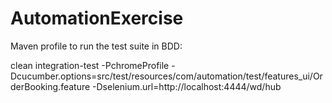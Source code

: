 # AutomationExercise

Maven profile to run the test suite in BDD:

clean integration-test -PchromeProfile -Dcucumber.options=src/test/resources/com/automation/test/features_ui/OrderBooking.feature -Dselenium.url=http://localhost:4444/wd/hub
